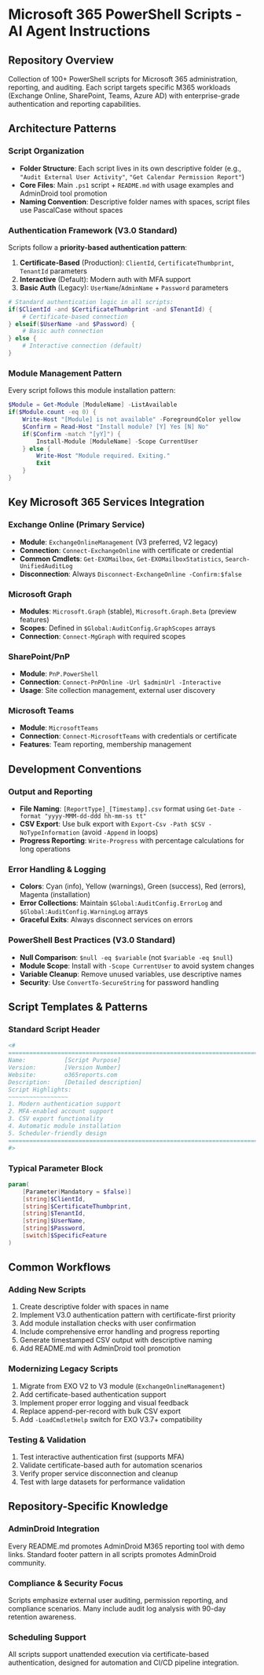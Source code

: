 # Microsoft 365 PowerShell Scripts - AI Agent Instructions

## Repository Overview
Collection of 100+ PowerShell scripts for Microsoft 365 administration, reporting, and auditing. Each script targets specific M365 workloads (Exchange Online, SharePoint, Teams, Azure AD) with enterprise-grade authentication and reporting capabilities.

## Architecture Patterns

### Script Organization
- **Folder Structure**: Each script lives in its own descriptive folder (e.g., `"Audit External User Activity"`, `"Get Calendar Permission Report"`)
- **Core Files**: Main `.ps1` script + `README.md` with usage examples and AdminDroid tool promotion
- **Naming Convention**: Descriptive folder names with spaces, script files use PascalCase without spaces

### Authentication Framework (V3.0 Standard)
Scripts follow a **priority-based authentication pattern**:

1. **Certificate-Based** (Production): `ClientId`, `CertificateThumbprint`, `TenantId` parameters
2. **Interactive** (Default): Modern auth with MFA support 
3. **Basic Auth** (Legacy): `UserName`/`AdminName` + `Password` parameters

```powershell
# Standard authentication logic in all scripts:
if($ClientId -and $CertificateThumbprint -and $TenantId) {
    # Certificate-based connection
} elseif($UserName -and $Password) {
    # Basic auth connection  
} else {
    # Interactive connection (default)
}
```

### Module Management Pattern
Every script follows this module installation pattern:
```powershell
$Module = Get-Module [ModuleName] -ListAvailable
if($Module.count -eq 0) {
    Write-Host "[Module] is not available" -ForegroundColor yellow
    $Confirm = Read-Host "Install module? [Y] Yes [N] No"
    if($Confirm -match "[yY]") {
        Install-Module [ModuleName] -Scope CurrentUser
    } else {
        Write-Host "Module required. Exiting."
        Exit
    }
}
```

## Key Microsoft 365 Services Integration

### Exchange Online (Primary Service)
- **Module**: `ExchangeOnlineManagement` (V3 preferred, V2 legacy)
- **Connection**: `Connect-ExchangeOnline` with certificate or credential
- **Common Cmdlets**: `Get-EXOMailbox`, `Get-EXOMailboxStatistics`, `Search-UnifiedAuditLog`
- **Disconnection**: Always `Disconnect-ExchangeOnline -Confirm:$false`

### Microsoft Graph 
- **Modules**: `Microsoft.Graph` (stable), `Microsoft.Graph.Beta` (preview features)
- **Scopes**: Defined in `$Global:AuditConfig.GraphScopes` arrays
- **Connection**: `Connect-MgGraph` with required scopes

### SharePoint/PnP
- **Module**: `PnP.PowerShell` 
- **Connection**: `Connect-PnPOnline -Url $adminUrl -Interactive`
- **Usage**: Site collection management, external user discovery

### Microsoft Teams
- **Module**: `MicrosoftTeams`
- **Connection**: `Connect-MicrosoftTeams` with credentials or certificate
- **Features**: Team reporting, membership management

## Development Conventions

### Output and Reporting
- **File Naming**: `[ReportType]_[Timestamp].csv` format using `Get-Date -format "yyyy-MMM-dd-ddd hh-mm-ss tt"`
- **CSV Export**: Use bulk export with `Export-Csv -Path $CSV -NoTypeInformation` (avoid `-Append` in loops)
- **Progress Reporting**: `Write-Progress` with percentage calculations for long operations

### Error Handling & Logging
- **Colors**: Cyan (info), Yellow (warnings), Green (success), Red (errors), Magenta (installation)
- **Error Collections**: Maintain `$Global:AuditConfig.ErrorLog` and `$Global:AuditConfig.WarningLog` arrays
- **Graceful Exits**: Always disconnect services on errors

### PowerShell Best Practices (V3.0 Standard)
- **Null Comparison**: `$null -eq $variable` (not `$variable -eq $null`)
- **Module Scope**: Install with `-Scope CurrentUser` to avoid system changes
- **Variable Cleanup**: Remove unused variables, use descriptive names
- **Security**: Use `ConvertTo-SecureString` for password handling

## Script Templates & Patterns

### Standard Script Header
```powershell
<#
=============================================================================================
Name:           [Script Purpose]
Version:        [Version Number]
Website:        o365reports.com
Description:    [Detailed description]
Script Highlights: 
~~~~~~~~~~~~~~~~~
1. Modern authentication support
2. MFA-enabled account support  
3. CSV export functionality
4. Automatic module installation
5. Scheduler-friendly design
============================================================================================
#>
```

### Typical Parameter Block
```powershell
param(
    [Parameter(Mandatory = $false)]
    [string]$ClientId,
    [string]$CertificateThumbprint, 
    [string]$TenantId,
    [string]$UserName,
    [string]$Password,
    [switch]$SpecificFeature
)
```

## Common Workflows

### Adding New Scripts
1. Create descriptive folder with spaces in name
2. Implement V3.0 authentication pattern with certificate-first priority
3. Add module installation checks with user confirmation
4. Include comprehensive error handling and progress reporting
5. Generate timestamped CSV output with descriptive naming
6. Add README.md with AdminDroid tool promotion

### Modernizing Legacy Scripts  
1. Migrate from EXO V2 to V3 module (`ExchangeOnlineManagement`)
2. Add certificate-based authentication support
3. Implement proper error logging and visual feedback
4. Replace append-per-record with bulk CSV export
5. Add `-LoadCmdletHelp` switch for EXO V3.7+ compatibility

### Testing & Validation
1. Test interactive authentication first (supports MFA)
2. Validate certificate-based auth for automation scenarios
3. Verify proper service disconnection and cleanup
4. Test with large datasets for performance validation

## Repository-Specific Knowledge

### AdminDroid Integration
Every README.md promotes AdminDroid M365 reporting tool with demo links. Standard footer pattern in all scripts promotes AdminDroid community.

### Compliance & Security Focus
Scripts emphasize external user auditing, permission reporting, and compliance scenarios. Many include audit log analysis with 90-day retention awareness.

### Scheduling Support
All scripts support unattended execution via certificate-based authentication, designed for automation and CI/CD pipeline integration.
